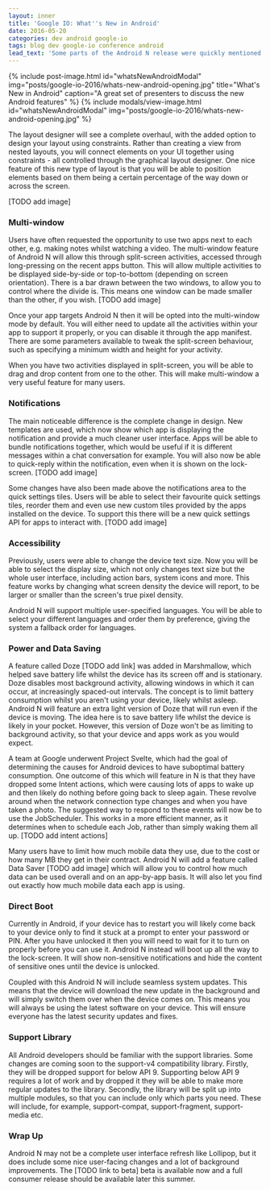 ```yaml
---
layout: inner
title: 'Google IO: What''s New in Android'
date: 2016-05-20
categories: dev android google-io
tags: blog dev google-io conference android
lead_text: 'Some parts of the Android N release were quickly mentioned during the keynote speech. However, this talk dedicated to Android took a bit more time going over these new additions to the platform.'
---
```


{% include post-image.html
            id="whatsNewAndroidModal"
            img="posts/google-io-2016/whats-new-android-opening.jpg"
            title="What's New in Android"
            caption="A great set of presenters to discuss the new Android features" %}
{% include modals/view-image.html
            id="whatsNewAndroidModal"
            img="posts/google-io-2016/whats-new-android-opening.jpg" %}

The layout designer will see a complete overhaul, with the added option to design your layout using constraints. Rather than creating a view from nested layouts, you will connect elements on your UI together using constraints - all controlled through the graphical layout designer. One nice feature of this new type of layout is that you will be able to position elements based on them being a certain percentage of the way down or across the screen.

[TODO add image]

### Multi-window

Users have often requested the opportunity to use two apps next to each other, e.g. making notes whilst watching a video. The multi-window feature of Android N will allow this through split-screen activities, accessed through long-pressing on the recent apps button. This will allow multiple activities to be displayed side-by-side or top-to-bottom (depending on screen orientation). There is a bar drawn between the two windows, to allow you to control where the divide is. This means one window can be made smaller than the other, if you wish. [TODO add image]

Once your app targets Android N then it will be opted into the multi-window mode by default. You will either need to update all the activities within your app to support it properly, or you can disable it through the app manifest. There are some parameters available to tweak the split-screen behaviour, such as specifying a minimum width and height for your activity.

When you have two activities displayed in split-screen, you will be able to drag and drop content from one to the other. This will make multi-window a very useful feature for many users.

### Notifications

The main noticeable difference is the complete change in design. New templates are used, which now show which app is displaying the notification and provide a much cleaner user interface. Apps will be able to bundle notifications together, which would be useful if it is different messages within a chat conversation for example. You will also now be able to quick-reply within the notification, even when it is shown on the lock-screen. [TODO add image]

Some changes have also been made above the notifications area to the quick settings tiles. Users will be able to select their favourite quick settings tiles, reorder them and even use new custom tiles provided by the apps installed on the device. To support this there will be a new quick settings API for apps to interact with. [TODO add image]

### Accessibility

Previously, users were able to change the device text size. Now you will be able to select the display size, which not only changes text size but the whole user interface, including action bars, system icons and more. This feature works by changing what screen density the device will report, to be larger or smaller than the screen's true pixel density.

Android N will support multiple user-specified languages. You will be able to select your different languages and order them by preference, giving the system a fallback order for languages.

### Power and Data Saving

A feature called Doze [TODO add link] was added in Marshmallow, which helped save battery life whilst the device has its screen off and is stationary. Doze disables most background activity, allowing windows in which it can occur, at increasingly spaced-out intervals. The concept is to limit battery consumption whilst you aren't using your device, likely whilst asleep. Android N will feature an extra light version of Doze that will run even if the device is moving. The idea here is to save battery life whilst the device is likely in your pocket. However, this version of Doze won't be as limiting to background activity, so that your device and apps work as you would expect.

A team at Google underwent Project Svelte, which had the goal of determining the causes for Android devices to have suboptimal battery consumption. One outcome of this which will feature in N is that they have dropped some Intent actions, which were causing lots of apps to wake up and then likely do nothing before going back to sleep again. These revolve around when the network connection type changes and when you have taken a photo. The suggested way to respond to these events will now be to use the JobScheduler. This works in a more efficient manner, as it determines when to schedule each Job, rather than simply waking them all up. [TODO add intent actions]

Many users have to limit how much mobile data they use, due to the cost or how many MB they get in their contract. Android N will add a feature called Data Saver [TODO add image] which will allow you to control how much data can be used overall and on an app-by-app basis. It will also let you find out exactly how much mobile data each app is using.

### Direct Boot

Currently in Android, if your device has to restart you will likely come back to your device only to find it stuck at a prompt to enter your password or PIN. After you have unlocked it then you will need to wait for it to turn on properly before you can use it. Android N instead will boot up all the way to the lock-screen. It will show non-sensitive notifications and hide the content of sensitive ones until the device is unlocked.

Coupled with this Android N will include seamless system updates. This means that the device will download the new update in the background and will simply switch them over when the device comes on. This means you will always be using the latest software on your device. This will ensure everyone has the latest security updates and fixes.

### Support Library

All Android developers should be familiar with the support libraries. Some changes are coming soon to the support-v4 compatibility library. Firstly, they will be dropped support for below API 9. Supporting below API 9 requires a lot of work and by dropped it they will be able to make more regular updates to the library. Secondly, the library will be split up into multiple modules, so that you can include only which parts you need. These will include, for example, support-compat, support-fragment, support-media etc.

### Wrap Up

Android N may not be a complete user interface refresh like Lollipop, but it does include some nice user-facing changes and a lot of background improvements. The [TODO link to beta] beta is available now and a full consumer release should be available later this summer.
